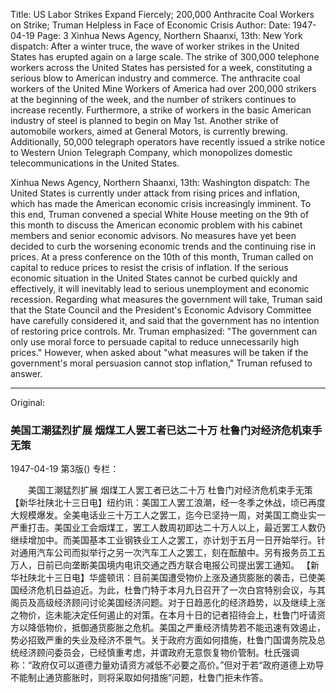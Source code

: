 Title: US Labor Strikes Expand Fiercely; 200,000 Anthracite Coal Workers on Strike; Truman Helpless in Face of Economic Crisis
Author:
Date: 1947-04-19
Page: 3
Xinhua News Agency, Northern Shaanxi, 13th: New York dispatch: After a winter truce, the wave of worker strikes in the United States has erupted again on a large scale. The strike of 300,000 telephone workers across the United States has persisted for a week, constituting a serious blow to American industry and commerce. The anthracite coal workers of the United Mine Workers of America had over 200,000 strikers at the beginning of the week, and the number of strikers continues to increase recently. Furthermore, a strike of workers in the basic American industry of steel is planned to begin on May 1st. Another strike of automobile workers, aimed at General Motors, is currently brewing. Additionally, 50,000 telegraph operators have recently issued a strike notice to Western Union Telegraph Company, which monopolizes domestic telecommunications in the United States.

Xinhua News Agency, Northern Shaanxi, 13th: Washington dispatch: The United States is currently under attack from rising prices and inflation, which has made the American economic crisis increasingly imminent. To this end, Truman convened a special White House meeting on the 9th of this month to discuss the American economic problem with his cabinet members and senior economic advisors. No measures have yet been decided to curb the worsening economic trends and the continuing rise in prices. At a press conference on the 10th of this month, Truman called on capital to reduce prices to resist the crisis of inflation. If the serious economic situation in the United States cannot be curbed quickly and effectively, it will inevitably lead to serious unemployment and economic recession. Regarding what measures the government will take, Truman said that the State Council and the President's Economic Advisory Committee have carefully considered it, and said that the government has no intention of restoring price controls. Mr. Truman emphasized: "The government can only use moral force to persuade capital to reduce unnecessarily high prices." However, when asked about "what measures will be taken if the government's moral persuasion cannot stop inflation," Truman refused to answer.



<hr /> 

Original: 


### 美国工潮猛烈扩展  烟煤工人罢工者已达二十万  杜鲁门对经济危机束手无策

1947-04-19
第3版()
专栏：

　　美国工潮猛烈扩展
    烟煤工人罢工者已达二十万
    杜鲁门对经济危机束手无策
    【新华社陕北十三日电】纽约讯：美国工人罢工浪潮，经一冬季之休战，顷已再度大规模爆发。全美电话业三十万工人之罢工，迄今已坚持一周，对美国工商业实一严重打击。美国业工会烟煤工，罢工人数周初即达二十万人以上，最近罢工人数仍继续增加中。而美国基本工业钢铁业工人之罢工，亦计划于五月一日开始举行。针对通用汽车公司而拟举行之另一次汽车工人之罢工，刻在酝酿中。另有报务员工五万人，日前已向垄断美国境内电讯交通之西方联合电报公司提出罢工通知。
    【新华社陕北十三日电】华盛顿讯：目前美国遭受物价上涨及通货膨胀的袭击，已使美国经济危机日益迫近。为此，杜鲁门特于本月九日召开了一次白宫特别会议，与其阁员及高级经济顾问讨论美国经济问题。对于日趋恶化的经济趋势，以及继续上涨之物价，迄未能决定任何遏止的对策。在本月十日的记者招待会上，杜鲁门吁请资方以降低物价，抵御通货膨胀之危机。美国之严重经济情势若不能迅速有效遏止，势必招致严重的失业及经济不景气。关于政府方面如何措施，杜鲁门国谓务院及总统经济顾问委员会，已经慎重考虑，并谓政府无意恢复物价管制。杜氏强调称：“政府仅可以道德力量劝请资方减低不必要之高价。”但对于若“政府道德上劝导不能制止通货膨胀时，则将采取如何措施”问题，杜鲁门拒未作答。
